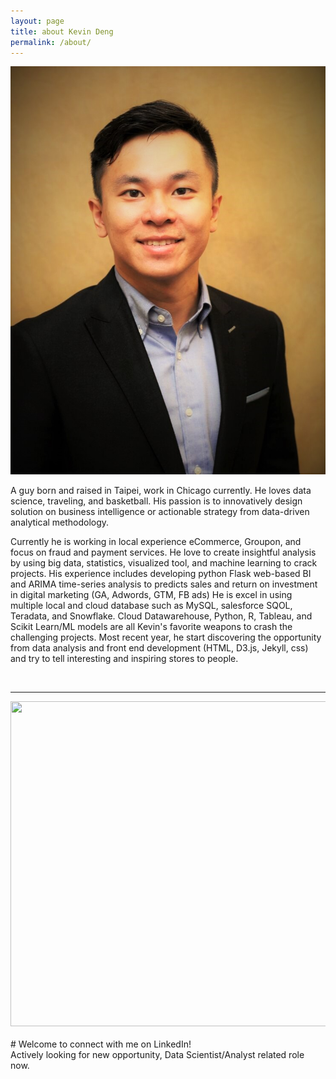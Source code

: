 ```yaml
---
layout: page
title: about Kevin Deng
permalink: /about/
---
```


<img class="col one right" src="/img/profile_photo.jpg">

<br/>

A guy born and raised in Taipei, work in Chicago currently. 
He loves data science, traveling, and basketball. 
His passion is to innovatively design solution on business intelligence or actionable strategy from data-driven analytical methodology. 

Currently he is working in local experience eCommerce, Groupon, and focus on fraud and payment services. 
He love to create insightful analysis by using big data, statistics, visualized tool, and machine learning to crack projects. 
His experience includes developing python Flask web-based BI and ARIMA time-series analysis to predicts sales and return on investment in digital marketing (GA, Adwords, GTM, FB ads)
He is excel in using multiple local and cloud database such as MySQL, salesforce SQOL, Teradata, and Snowflake. 
Cloud Datawarehouse, Python, R, Tableau, and Scikit Learn/ML models are all Kevin's favorite weapons to crash the challenging projects.
Most recent year, he start discovering the opportunity from data analysis and front end development (HTML, D3.js, Jekyll, css) and try to tell interesting and inspiring stores to people. 

<br/>
<hr/>
<img src="https://kjdeng.github.io/img/data_learning_timeline.png" height="520px" width="700px" >
<br/>
<br/>
# Welcome to connect with me on LinkedIn!

<span class="contacticon center">
	<a href="mailto:kjdeng@u.northwestern.edu"><i class="fa fa-envelope-square"></i></a>
	<a href="https://github.com/kjdeng/" target="_blank"><i class="fa fa-github-square"></i></a>
	<a href="https://www.linkedin.com/in/kjdeng/" target="_blank"><i class="fa fa-linkedin-square"></i></a>
	<a href="https://stackoverflow.com/users/7741793/kevin-deng?tab=profile" target="_blank"><i class="fa fa-stack-overflow"></i></a></span>

<div class="col three caption">
	Actively looking for new opportunity, Data Scientist/Analyst related role now.
</div>

